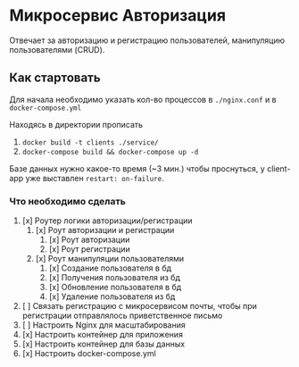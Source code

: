 # Микросервис Авторизация

Отвечает за авторизацию и регистрацию пользователей, манипуляцию пользователями (CRUD).

## Как стартовать

Для начала необходимо указать кол-во процессов в `./nginx.conf` и в `docker-compose.yml`

Находясь в директории прописать

1. `docker build -t clients ./service/`
2. `docker-compose build && docker-compose up -d`

Базе данных нужно какое-то время (~3 мин.) чтобы проснуться, у client-app уже выставлен `restart: on-failure`.

### Что необходимо сделать

1. [x] Роутер логики авторизации/регистрации
   1. [x] Роут авторизации и регистрации
      1. [x] Роут авторизации
      2. [x] Роут регистрации
   2. [x] Роут манипуляции пользователями
      1. [x] Создание пользователя в бд
      2. [x] Получения пользователя из бд
      3. [x] Обновление пользователя в бд
      4. [x] Удаление пользователя из бд
2. [ ] Связать регистрацию с микросервисом почты, чтобы при регистрации отправлялось приветственное письмо
3. [ ] Настроить Nginx для масштабирования
4. [x] Настроить контейнер для приложения
5. [x] Настроить контейнер для базы данных
6. [x] Настроить docker-compose.yml
